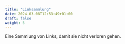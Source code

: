 ```yaml
---
title: "Linksammlung"
date: 2024-03-08T12:53:49+01:00
draft: false
weight: 5
---
```


Eine Sammlung von Links, damit sie nicht verloren gehen.

